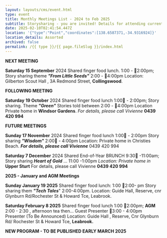 ```yaml
---
layout: layouts/cms/event.html
type: event
title: Monthly Meetings List - 2024 to Feb 2025
subtitle: Storysharing - you are invited! Details for attending current Program of Events
date: 2025-02-10T02:41:54.447Z
location: '{"type":"Point","coordinates":[138.6587371,-34.9316924]}'
location_details: Assorted
archived: false
permalink: /{{ type }}/{{ page.fileSlug }}/index.html
---
```

**NEXT MEETING**

**Saturday 15 September** 2024
Shared finger food lunch. 1:00 - 2:00pm; 
Story sharing theme ***"From Little Seeds"*** 2:00 - 4:00pm
Location: Gilberton Scout Hall , 3A Redmond Street, **Collingswood**.


**FOLLOWING MEETING**

**Saturday** **19 October** 2024
Shared finger food lunch 1:00 - 2:00pm; Story sharing. Theme  ***"Green"*** 
Stories told between  2:00 - 4:00pm 
Location Private home in  **Windsor Gardens**. *For details, please call Vivienne*  **0439 420 994**

**FUTURE MEETINGS** 

**Sunday 17 November** 2024
Shared finger food lunch 1:00 - 2:00pm
Story sharing ***"Wisdom"*** 2:00 - 4:00pm 
Location: Private home in Christies Beach. ***For details, please call Vivienne***  0439 420 994

**Saturday 7 December** 2024
Shared End-of-Year BRUNCH 9:30 -11:00am; 
Story sharing ***Heart of Gold*** … 11:00 -1:00pm 
*Location: Private home in* **Upper Sturt** For details, please call Vivienne  **0439 420 994**

[](<>)**2025 - January and AGM Meetings**

**Sunday January 19 2025** 
Shared finger food lunch: 1:00 2:00- pm
Story sharing them ***"Tech Tales***" 2:00-4:00pm. 
Location: Guide Hall, Reserve, cnr Glynburn Rd/Rochester St & Howard Tce, Leabrook. 

**Saturday February 8 2025** 
Shared finger food lunch 1:00 2:00pm;
**AGM** 2:00 - 2:30 , afternoon tea then...
Guest Presenter 3:00 - 4:00pm Presenter (To Be Announced)
Location: Guide Hall , Reserve, Cnr Glynburn Rd/ Rochester St & Howard Tce, **Leabrook.**

**NEW PROGRAM - TO BE PUBLISHED EARLY MARCH 2025**